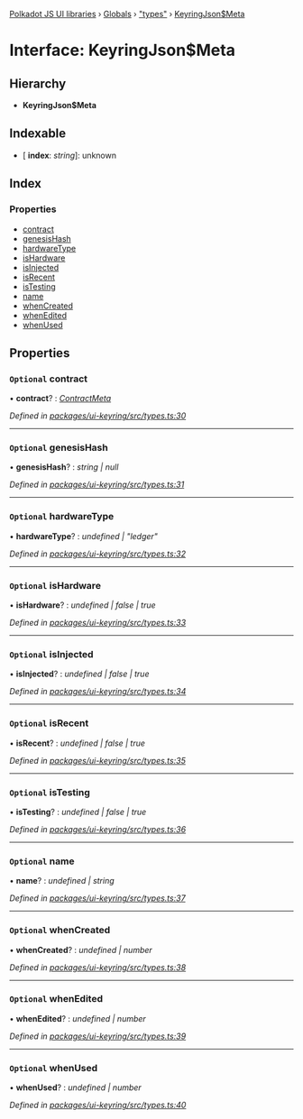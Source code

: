 [Polkadot JS UI libraries](../README.md) › [Globals](../globals.md) › ["types"](../modules/_types_.md) › [KeyringJson$Meta](_types_.keyringjson_meta.md)

# Interface: KeyringJson$Meta

## Hierarchy

* **KeyringJson$Meta**

## Indexable

* \[ **index**: *string*\]: unknown

## Index

### Properties

* [contract](_types_.keyringjson_meta.md#optional-contract)
* [genesisHash](_types_.keyringjson_meta.md#optional-genesishash)
* [hardwareType](_types_.keyringjson_meta.md#optional-hardwaretype)
* [isHardware](_types_.keyringjson_meta.md#optional-ishardware)
* [isInjected](_types_.keyringjson_meta.md#optional-isinjected)
* [isRecent](_types_.keyringjson_meta.md#optional-isrecent)
* [isTesting](_types_.keyringjson_meta.md#optional-istesting)
* [name](_types_.keyringjson_meta.md#optional-name)
* [whenCreated](_types_.keyringjson_meta.md#optional-whencreated)
* [whenEdited](_types_.keyringjson_meta.md#optional-whenedited)
* [whenUsed](_types_.keyringjson_meta.md#optional-whenused)

## Properties

### `Optional` contract

• **contract**? : *[ContractMeta](_types_.contractmeta.md)*

*Defined in [packages/ui-keyring/src/types.ts:30](https://github.com/polkadot-js/ui/blob/afa6950f0/packages/ui-keyring/src/types.ts#L30)*

___

### `Optional` genesisHash

• **genesisHash**? : *string | null*

*Defined in [packages/ui-keyring/src/types.ts:31](https://github.com/polkadot-js/ui/blob/afa6950f0/packages/ui-keyring/src/types.ts#L31)*

___

### `Optional` hardwareType

• **hardwareType**? : *undefined | "ledger"*

*Defined in [packages/ui-keyring/src/types.ts:32](https://github.com/polkadot-js/ui/blob/afa6950f0/packages/ui-keyring/src/types.ts#L32)*

___

### `Optional` isHardware

• **isHardware**? : *undefined | false | true*

*Defined in [packages/ui-keyring/src/types.ts:33](https://github.com/polkadot-js/ui/blob/afa6950f0/packages/ui-keyring/src/types.ts#L33)*

___

### `Optional` isInjected

• **isInjected**? : *undefined | false | true*

*Defined in [packages/ui-keyring/src/types.ts:34](https://github.com/polkadot-js/ui/blob/afa6950f0/packages/ui-keyring/src/types.ts#L34)*

___

### `Optional` isRecent

• **isRecent**? : *undefined | false | true*

*Defined in [packages/ui-keyring/src/types.ts:35](https://github.com/polkadot-js/ui/blob/afa6950f0/packages/ui-keyring/src/types.ts#L35)*

___

### `Optional` isTesting

• **isTesting**? : *undefined | false | true*

*Defined in [packages/ui-keyring/src/types.ts:36](https://github.com/polkadot-js/ui/blob/afa6950f0/packages/ui-keyring/src/types.ts#L36)*

___

### `Optional` name

• **name**? : *undefined | string*

*Defined in [packages/ui-keyring/src/types.ts:37](https://github.com/polkadot-js/ui/blob/afa6950f0/packages/ui-keyring/src/types.ts#L37)*

___

### `Optional` whenCreated

• **whenCreated**? : *undefined | number*

*Defined in [packages/ui-keyring/src/types.ts:38](https://github.com/polkadot-js/ui/blob/afa6950f0/packages/ui-keyring/src/types.ts#L38)*

___

### `Optional` whenEdited

• **whenEdited**? : *undefined | number*

*Defined in [packages/ui-keyring/src/types.ts:39](https://github.com/polkadot-js/ui/blob/afa6950f0/packages/ui-keyring/src/types.ts#L39)*

___

### `Optional` whenUsed

• **whenUsed**? : *undefined | number*

*Defined in [packages/ui-keyring/src/types.ts:40](https://github.com/polkadot-js/ui/blob/afa6950f0/packages/ui-keyring/src/types.ts#L40)*
